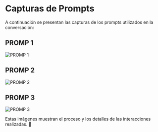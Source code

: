 # Capturas de Prompts

A continuación se presentan las capturas de los prompts utilizados en la conversación:

## PROMP 1
![PROMP 1](/PRAINIC_LuigiSuy_202104727/INFORME1/IMGS/PROMP_1.png)

## PROMP 2
![PROMP 2](/PRAINIC_LuigiSuy_202104727/INFORME1/IMGS/PROMP_2.png)

## PROMP 3
![PROMP 3](/PRAINIC_LuigiSuy_202104727/INFORME1/IMGS/PROMP_3.png)

Estas imágenes muestran el proceso y los detalles de las interacciones realizadas. 📸

